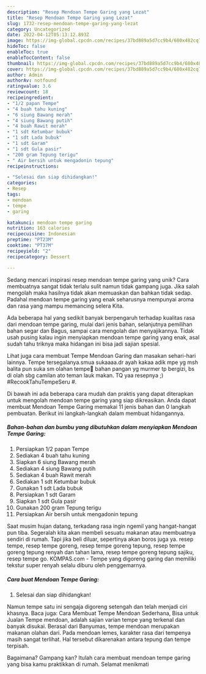 ```yaml
---
description: "Resep Mendoan Tempe Garing yang Lezat"
title: "Resep Mendoan Tempe Garing yang Lezat"
slug: 1732-resep-mendoan-tempe-garing-yang-lezat
category: Uncategorized
date: 2022-04-12T05:13:12.893Z
image: https://img-global.cpcdn.com/recipes/37bd889a5d7cc9b4/680x482cq70/mendoan-tempe-garing-foto-resep-utama.jpg
hideToc: false
enableToc: true
enableTocContent: false
thumbnail: https://img-global.cpcdn.com/recipes/37bd889a5d7cc9b4/680x482cq70/mendoan-tempe-garing-foto-resep-utama.jpg
cover: https://img-global.cpcdn.com/recipes/37bd889a5d7cc9b4/680x482cq70/mendoan-tempe-garing-foto-resep-utama.jpg
author: Admin
authorAv: notfound
ratingvalue: 3.6
reviewcount: 18
recipeingredient:
- "1/2 papan Tempe"
- "4 buah tahu kuning"
- "6 siung Bawang merah"
- "4 siung Bawang putih"
- "4 buah Rawit merah"
- "1 sdt Ketumbar bubuk"
- "1 sdt Lada bubuk"
- "1 sdt Garam"
- "1 sdt Gula pasir"
- "200 gram Tepung terigu"
- " Air bersih untuk mengadonin tepung"
recipeinstructions:

- "Selesai dan siap dihidangkan!"
categories:
- Resep
tags:
- mendoan
- tempe
- garing

katakunci: mendoan tempe garing 
nutrition: 163 calories
recipecuisine: Indonesian
preptime: "PT23M"
cooktime: "PT37M"
recipeyield: "2"
recipecategory: Dessert

---
```





Sedang mencari inspirasi resep mendoan tempe garing yang unik? Cara membuatnya sangat tidak terlalu sulit namun tidak gampang juga. Jika salah mengolah maka hasilnya tidak akan memuaskan dan bahkan tidak sedap. Padahal mendoan tempe garing yang enak seharusnya mempunyai aroma dan rasa yang mampu memancing selera Kita.





Ada beberapa hal yang sedikit banyak berpengaruh terhadap kualitas rasa dari mendoan tempe garing, mulai dari jenis bahan, selanjutnya pemilihan bahan segar dan Bagus, sampai cara mengolah dan menyajikannya. Tidak usah pusing kalau ingin menyiapkan mendoan tempe garing yang enak,      asal sudah tahu triknya maka hidangan ini bisa jadi sajian spesial.














Lihat juga cara membuat Tempe Mendoan Garing dan masakan sehari-hari lainnya. Tempe tersegalanya.smua sukaaaa.dr ayah kakaa adik mpe yg msh balita pun suka sm olahan tempe🤗 bahan pangan yg murmer tp bergizi, bs di olah sbg camilan ato teman lauk makan. TQ yaa resepnya ;) #RecookTahuTempeSeru #.






Di bawah ini ada beberapa cara mudah dan praktis yang dapat diterapkan untuk mengolah mendoan tempe garing yang siap dikreasikan. Anda dapat membuat Mendoan Tempe Garing memakai 11 jenis bahan dan 0 langkah pembuatan. Berikut ini langkah-langkah dalam membuat hidangannya.

<!--inarticleads1-->

##### Bahan-bahan dan bumbu yang dibutuhkan dalam menyiapkan Mendoan Tempe Garing:

1. Persiapkan 1/2 papan Tempe
1. Sediakan 4 buah tahu kuning
1. Siapkan 6 siung Bawang merah
1. Sediakan 4 siung Bawang putih
1. Sediakan 4 buah Rawit merah
1. Sediakan 1 sdt Ketumbar bubuk
1. Gunakan 1 sdt Lada bubuk
1. Persiapkan 1 sdt Garam
1. Siapkan 1 sdt Gula pasir
1. Gunakan 200 gram Tepung terigu
1. Persiapkan  Air bersih untuk mengadonin tepung


Saat musim hujan datang, terkadang rasa ingin ngemil yang hangat-hangat pun tiba. Segeralah kita akan membeli sesuatu makanan atau membuatnya sendiri di rumah. Tapi jika beli diluar, sepertinya akan boros juga ya. resep tempe, resep tempe goreng, resep tempe goreng tepung, resep tempe goreng tepung renyah dan tahan lama, resep tempe goreng tepung sajiku, resep tempe go. KOMPAS.com - Tempe yang digoreng garing dan memiliki tekstur super renyah selalu diburu oleh penggemarnya. 

<!--inarticleads2-->

##### Cara buat Mendoan Tempe Garing:


1. Selesai dan siap dihidangkan!

Namun tempe satu ini sengaja digoreng setengah dan telah menjadi ciri khasnya. Baca juga: Cara Membuat Tempe Mendoan Sederhana, Bisa untuk Jualan Tempe mendoan, adalah sajian varian tempe yang terkenal dan banyak disukai. Berasal dari Banyumas, tempe mendoan merupakan makanan olahan dari. Pada mendoan lemes, karakter rasa dari tempenya masih sangat terlihat. Hal tersebut dikarenakan antara tepung dan tempe terpisah. 

Bagaimana? Gampang kan? Itulah cara membuat mendoan tempe garing yang bisa kamu praktikkan di rumah. Selamat menikmati
